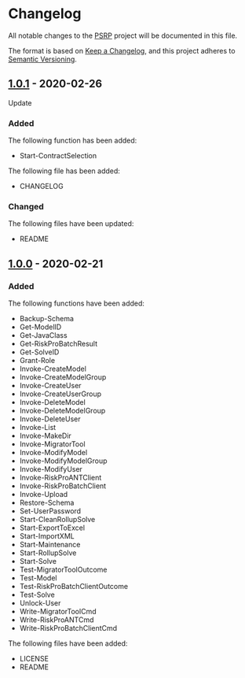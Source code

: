 # Changelog
All notable changes to the [PSRP](https://github.com/Akaizoku/PSRP) project will be documented in this file.

The format is based on [Keep a Changelog](https://keepachangelog.com/en/1.0.0/),
and this project adheres to [Semantic Versioning](https://semver.org/spec/v2.0.0.html).

## [1.0.1](https://github.com/Akaizoku/PSRP/releases/tag/1.0.1) - 2020-02-26

Update

### Added

The following function has been added:
-   Start-ContractSelection

The following file has been added:
-   CHANGELOG

### Changed

The following files have been updated:
-   README

## [1.0.0](https://github.com/Akaizoku/PSRP/releases/tag/1.0.0) - 2020-02-21

### Added

The following functions have been added:
-   Backup-Schema
-   Get-ModelID
-   Get-JavaClass
-   Get-RiskProBatchResult
-   Get-SolveID
-   Grant-Role
-   Invoke-CreateModel
-   Invoke-CreateModelGroup
-   Invoke-CreateUser
-   Invoke-CreateUserGroup
-   Invoke-DeleteModel
-   Invoke-DeleteModelGroup
-   Invoke-DeleteUser
-   Invoke-List
-   Invoke-MakeDir
-   Invoke-MigratorTool
-   Invoke-ModifyModel
-   Invoke-ModifyModelGroup
-   Invoke-ModifyUser
-   Invoke-RiskProANTClient
-   Invoke-RiskProBatchClient
-   Invoke-Upload
-   Restore-Schema
-   Set-UserPassword
-   Start-CleanRollupSolve
-   Start-ExportToExcel
-   Start-ImportXML
-   Start-Maintenance
-   Start-RollupSolve
-   Start-Solve
-   Test-MigratorToolOutcome
-   Test-Model
-   Test-RiskProBatchClientOutcome
-   Test-Solve
-   Unlock-User
-   Write-MigratorToolCmd
-   Write-RiskProANTCmd
-   Write-RiskProBatchClientCmd

The following files have been added:
-   LICENSE
-   README
